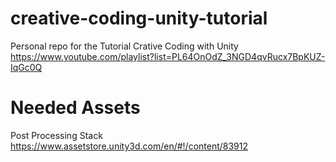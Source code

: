 # creative-coding-unity-tutorial
Personal repo for the Tutorial Crative Coding with Unity https://www.youtube.com/playlist?list=PL64OnOdZ_3NGD4qvRucx7BpKUZ-IqGc0Q

# Needed Assets
Post Processing Stack https://www.assetstore.unity3d.com/en/#!/content/83912
